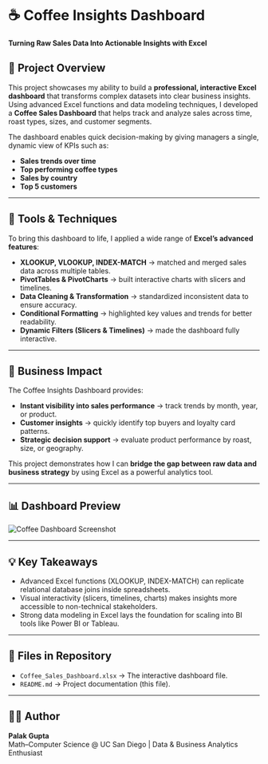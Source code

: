 # ☕ Coffee Insights Dashboard  
**Turning Raw Sales Data Into Actionable Insights with Excel**  

## 📌 Project Overview  
This project showcases my ability to build a **professional, interactive Excel dashboard** that transforms complex datasets into clear business insights. Using advanced Excel functions and data modeling techniques, I developed a **Coffee Sales Dashboard** that helps track and analyze sales across time, roast types, sizes, and customer segments.  

The dashboard enables quick decision-making by giving managers a single, dynamic view of KPIs such as:  
- **Sales trends over time**  
- **Top performing coffee types**  
- **Sales by country**  
- **Top 5 customers**  

---

## 🔧 Tools & Techniques  
To bring this dashboard to life, I applied a wide range of **Excel’s advanced features**:  
- **XLOOKUP, VLOOKUP, INDEX-MATCH** → matched and merged sales data across multiple tables.  
- **PivotTables & PivotCharts** → built interactive charts with slicers and timelines.  
- **Data Cleaning & Transformation** → standardized inconsistent data to ensure accuracy.  
- **Conditional Formatting** → highlighted key values and trends for better readability.  
- **Dynamic Filters (Slicers & Timelines)** → made the dashboard fully interactive.  

---

## 🚀 Business Impact  
The Coffee Insights Dashboard provides:  
- **Instant visibility into sales performance** → track trends by month, year, or product.  
- **Customer insights** → quickly identify top buyers and loyalty card patterns.  
- **Strategic decision support** → evaluate product performance by roast, size, or geography.  

This project demonstrates how I can **bridge the gap between raw data and business strategy** by using Excel as a powerful analytics tool.  

---

## 📊 Dashboard Preview  
![Coffee Dashboard Screenshot](insert-your-screenshot-link-here)  

---

## 💡 Key Takeaways  
- Advanced Excel functions (XLOOKUP, INDEX-MATCH) can replicate relational database joins inside spreadsheets.  
- Visual interactivity (slicers, timelines, charts) makes insights more accessible to non-technical stakeholders.  
- Strong data modeling in Excel lays the foundation for scaling into BI tools like Power BI or Tableau.  

---

## 📂 Files in Repository  
- `Coffee_Sales_Dashboard.xlsx` → The interactive dashboard file.  
- `README.md` → Project documentation (this file).  

---

## 👩‍💻 Author  
**Palak Gupta**  
Math–Computer Science @ UC San Diego | Data & Business Analytics Enthusiast  

